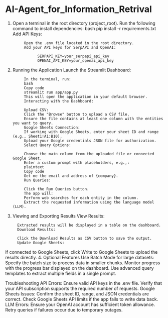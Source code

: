 # AI-Agent_for_Information_Retrival


1. Open a terminal in the root directory (project_root).
            Run the following command to install dependencies:
            bash
            pip install -r requirements.txt
            Add API Keys:

            Open the .env file located in the root directory.
            Add your API keys for SerpAPI and OpenAI:

                  SERPAPI_KEY=your_serpapi_api_key
                  OPENAI_API_KEY=your_openai_api_key
2. Running the Application
            Launch the Streamlit Dashboard:

            In the terminal, run:
            bash
            Copy code
            streamlit run app/app.py
            This will open the application in your default browser.
            Interacting with the Dashboard:

            Upload CSV:
            Click the "Browse" button to upload a CSV file.
            Ensure the file contains at least one column with the entities you want to query.
            Google Sheets Connection:
            If working with Google Sheets, enter your sheet ID and range (e.g., Sheet1!A1:B10).
            Upload your Google credentials JSON file for authorization.
            Select Query Options:

            Choose the main column from the uploaded file or connected Google Sheet.
            Enter a custom prompt with placeholders, e.g.,:
            plaintext
            Copy code
            Get me the email and address of {company}.
            Run Queries:

            Click the Run Queries button.
            The app will:
            Perform web searches for each entity in the column.
            Extract the requested information using the language model (LLM).
3. Viewing and Exporting Results
View Results:

         Extracted results will be displayed in a table on the dashboard.
         Download Results:

         Click the Download Results as CSV button to save the output.
         Update Google Sheets:

If connected to Google Sheets, click Write to Google Sheets to upload the results directly.
4. Optional Features
      Use Batch Mode for large datasets:
      Specify the batch size to process data in smaller chunks.
      Monitor progress with the progress bar displayed on the dashboard.
      Use advanced query templates to extract multiple fields in a single prompt.




Troubleshooting
      API Errors:
            Ensure valid API keys in the .env file.
            Verify that your API subscription supports the required number of requests.
      Google Sheets Issues:
            Confirm the sheet ID, range, and JSON credentials are correct.
            Check Google Sheets API limits if the app fails to write data back.
      LLM Errors:
            Ensure your OpenAI account has sufficient token allowance.
            Retry queries if failures occur due to temporary outages.




